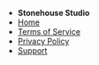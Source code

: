 * **Stonehouse Studio**
* [Home](README.md)
* [Terms of Service](terms.md)
* [Privacy Policy](privacy.md)
* [Support](support.md)
